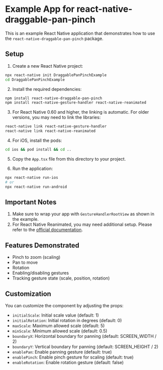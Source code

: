 # Example App for react-native-draggable-pan-pinch

This is an example React Native application that demonstrates how to use the `react-native-draggable-pan-pinch` package.

## Setup

1. Create a new React Native project:

```bash
npx react-native init DraggablePanPinchExample
cd DraggablePanPinchExample
```

2. Install the required dependencies:

```bash
npm install react-native-draggable-pan-pinch
npm install react-native-gesture-handler react-native-reanimated
```

3. For React Native 0.60 and higher, the linking is automatic. For older versions, you may need to link the libraries:

```bash
react-native link react-native-gesture-handler
react-native link react-native-reanimated
```

4. For iOS, install the pods:

```bash
cd ios && pod install && cd ..
```

5. Copy the `App.tsx` file from this directory to your project.

6. Run the application:

```bash
npx react-native run-ios
# or
npx react-native run-android
```

## Important Notes

1. Make sure to wrap your app with `GestureHandlerRootView` as shown in the example.
2. For React Native Reanimated, you may need additional setup. Please refer to the [official documentation](https://docs.swmansion.com/react-native-reanimated/docs/fundamentals/installation).

## Features Demonstrated

- Pinch to zoom (scaling)
- Pan to move
- Rotation
- Enabling/disabling gestures
- Tracking gesture state (scale, position, rotation)

## Customization

You can customize the component by adjusting the props:

- `initialScale`: Initial scale value (default: 1)
- `initialRotation`: Initial rotation in degrees (default: 0)
- `maxScale`: Maximum allowed scale (default: 5)
- `minScale`: Minimum allowed scale (default: 0.5)
- `boundaryX`: Horizontal boundary for panning (default: SCREEN_WIDTH / 2)
- `boundaryY`: Vertical boundary for panning (default: SCREEN_HEIGHT / 2)
- `enablePan`: Enable panning gesture (default: true)
- `enablePinch`: Enable pinch gesture for scaling (default: true)
- `enableRotation`: Enable rotation gesture (default: false)
